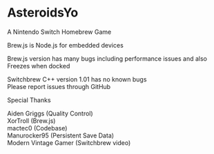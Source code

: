 # AsteroidsYo
A Nintendo Switch Homebrew Game  

Brew.js is Node.js for embedded devices  

Brew.js version has many bugs including performance issues and also  
Freezes when docked  

Switchbrew C++ version 1.01 has no known bugs  
Please report issues through GitHub  



Special Thanks  

Aiden Griggs (Quality Control)  
XorTroll (Brew.js)  
mactec0 (Codebase)  
Manurocker95 (Persistent Save Data)  
Modern Vintage Gamer (Switchbrew video)  




